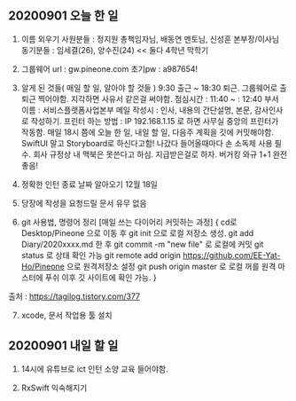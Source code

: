 ## 20200901 오늘 한 일
1. 이름 외우기
사원분들 : 정지원 총책임자님, 배동연 멘토님, 신성훈 본부장/이사님
동기분들 : 임세결(26), 양수진(24) << 둘다 4학년 막학기

2. 그룹웨어
url : gw.pineone.com 
초기pw : a987654!

3. 알게 된 것들( 매일 할 일, 알아야 할 것들 )
9:30 출근 ~ 18:30 퇴근. 그룹웨어로 출퇴근 찍어야함. 
지각하면 사유서 같은걸 써야함.
점심시간 : 11:40 ~ : 12:40
부서 이름 : 서비스플랫폼사업본부
메일 작성시 : 인사, 내용의 간단설명, 본문, 감사인사로 작성하기.
프린터 하는 방법 : IP 192.168.1.15 로 하면 사무실 중앙의 프린터가 작동함.
매일 18시 쯤에 오늘 한 일, 내일 할 일, 다음주 계획을 깃에 커밋해야함. 
SwiftUI 말고 Storyboard로 하신다고함!
나갔다 들어올때마다 손 소독제 사용 필수.
회사 규정상 내 맥북은 못쓴다고 하심. 지급받은걸로 하자.
버거킹 와규 1+1 완전 좋음!

4. 정확한 인턴 종료 날짜 알아오기
12월 18일

5. 당장에 작성을 요청드릴 문서 유무
없음

6. git 사용법, 명령어 정리
[매일 쓰는 다이어리 커밋하는 과정] 
{
cd로 Desktop/Pineone 으로 이동 후
git init 으로 로컬 저장소 생성.
git add Diary/2020xxxx.md 한 후
git commit -m "new file" 로 로컬에 커밋
git status 로 상태 확인 가능
git remote add origin https://github.com/EE-Yat-Ho/Pineone 으로 원격저장소 설정
git push origin master 로 로컬 꺼를 원격 마스터에 푸쉬
이후 깃 사이트에 확인 가능.
}

출처 : https://tagilog.tistory.com/377



7. xcode, 문서 작업용 툴 설치


## 20200901 내일 할 일
1. 14시에 유튜브로 ict 인턴 소양 교육 들어야함.

2. RxSwift 익숙해지기
